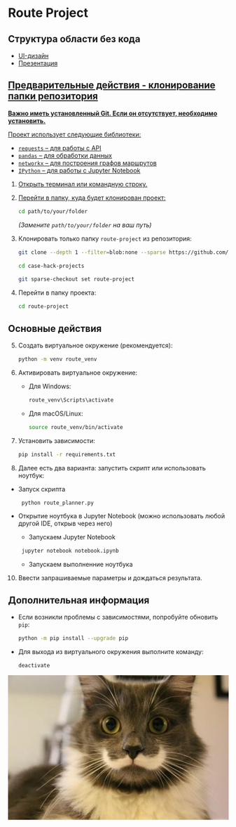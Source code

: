 # Route Project

## Структура области без кода
- <a href="https://github.com/KsyLight/case-hack-projects/blob/main/route-project/UI-%D0%B4%D0%B8%D0%B7%D0%B0%D0%B9%D0%BD.png">UI-дизайн
- <a href="https://github.com/KsyLight/case-hack-projects/blob/main/route-project/CupIT2025-%D0%90%D0%94-%D0%9F%D0%B0%D0%BD%D0%B4%D1%83%D1%80%D0%B8_%D1%87%D0%BE%D0%BD%D0%B3%D1%83%D1%80%D0%B8_%D0%B8_%D0%B4%D1%83%D0%B4%D1%83%D0%BA.pdf">Презентация

## Предварительные действия - клонирование папки репозитория

**Важно иметь установленный Git. Если он отсутствует, необходимо установить.**

Проект использует следующие библиотеки:  
- `requests` – для работы с API  
- `pandas` – для обработки данных  
- `networkx` – для построения графов маршрутов  
- `IPython` – для работы с Jupyter Notebook  

1. Открыть терминал или командную строку.
2. Перейти в папку, куда будет клонирован проект:

   ```sh
   cd path/to/your/folder
   ```
   *(Замените `path/to/your/folder` на ваш путь)*
4. Клонировать только папку `route-project` из репозитория:

   ```sh
   git clone --depth 1 --filter=blob:none --sparse https://github.com/KsyLight/case-hack-projects.git
   ```
   ```sh
   cd case-hack-projects
   ```
   ```sh
   git sparse-checkout set route-project
   ```
5. Перейти в папку проекта:

   ```sh
   cd route-project
   ```

## Основные действия

5. Создать виртуальное окружение (рекомендуется):

   ```sh
   python -m venv route_venv
   ```
7. Активировать виртуальное окружение:
   - Для Windows:

     ```sh
     route_venv\Scripts\activate
     ```
   - Для macOS/Linux:

     ```sh
     source route_venv/bin/activate
     ```
8. Установить зависимости:

   ```sh
   pip install -r requirements.txt
   ```
10. Далее есть два варианта: запустить скрипт или использовать ноутбук:
- Запуск скрипта

  ```sh
   python route_planner.py
   ```
- Открытие ноутбука в Jupyter Notebook (можно использовать любой другой IDE, открыв через него)
  - Запускаем Jupyter Notebook

  ```sh
   jupyter notebook notebook.ipynb
   ```
  - Запускаем выполненние ноутбука
10. Ввести запрашиваемые параметры и дождаться результата.

## Дополнительная информация

- Если возникли проблемы с зависимостями, попробуйте обновить `pip`:

  ```sh
  python -m pip install --upgrade pip
  ```
- Для выхода из виртуального окружения выполните команду:

  ```sh
  deactivate
  ```

<div align="center">
    <img src="cat.jpg" alt="Описание изображения" width="1000" height="auto">
</div>

